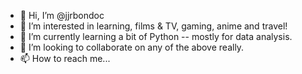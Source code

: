 - 👋 Hi, I’m @jjrbondoc
- 👀 I’m interested in learning, films & TV, gaming, anime and travel!
- 🌱 I’m currently learning a bit of Python -- mostly for data analysis.
- 💞️ I’m looking to collaborate on any of the above really.
- 📫 How to reach me...

<!---
krystal-whisperer/krystal-whisperer is a ✨ special ✨ repository because its `README.md` (this file) appears on your GitHub profile.
You can click the Preview link to take a look at your changes.
--->
